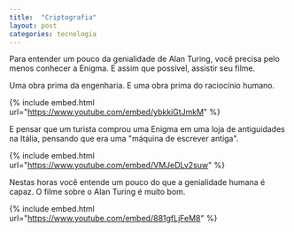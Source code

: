 ```yaml
---
title:  "Criptografia"
layout: post
categories: tecnologia
---
```


Para entender um pouco da genialidade de Alan Turing, você precisa pelo menos conhecer a Enigma. E assim que possível, assistir seu filme.


Uma obra prima da engenharia. E uma obra prima do raciocínio humano.  

{% include embed.html url="https://www.youtube.com/embed/ybkkiGtJmkM" %}

E pensar que um turista comprou uma Enigma em uma loja de antiguidades na Itália, pensando que era uma "máquina de escrever antiga". 

{% include embed.html url="https://www.youtube.com/embed/VMJeDLv2suw" %}

Nestas horas você entende um pouco do que a genialidade humana é capaz. O filme sobre o Alan Turing é muito bom.

{% include embed.html url="https://www.youtube.com/embed/881gfLjFeM8" %}

